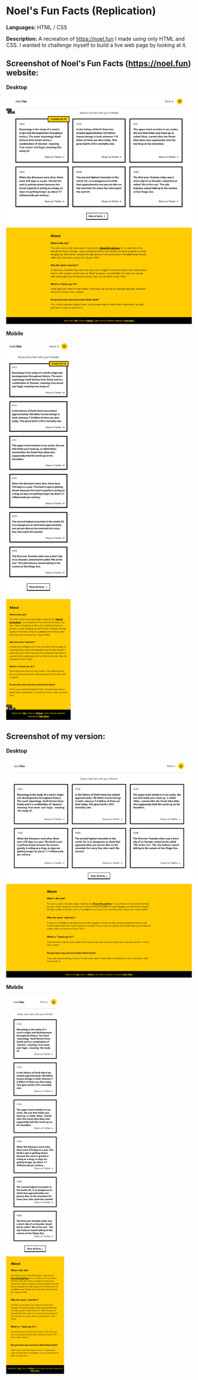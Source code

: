 # Noel's Fun Facts (Replication)
**Languages:** HTML / CSS

**Description:** A recreation of https://noel.fun I made using only HTML and CSS. I wanted to challenge myself to build a live web page by looking at it.

## Screenshot of Noel's Fun Facts (https://noel.fun) website:

**Desktop**

![](img/Noels-Fun-Facts-Desktop-Screenshot.png)

**Mobile**

![](img/Noels-Fun-Facts-Mobile-Screenshot-v2.png)

## Screenshot of my version:

**Desktop**

![](img/My-Page-Desktop-Screenshot.png)

**Mobile**

![](img/My-Page-Mobile-Screenshot.png)
